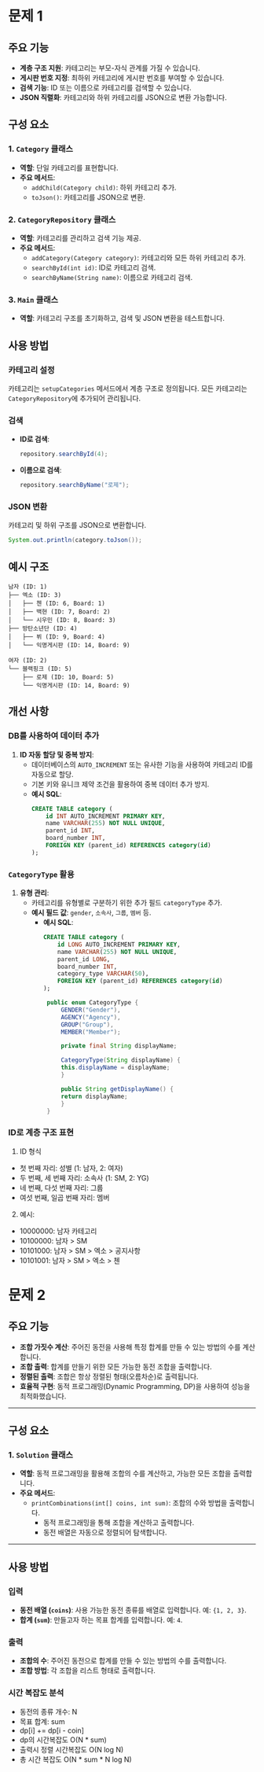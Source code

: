 # 문제 1

## 주요 기능
- **계층 구조 지원**: 카테고리는 부모-자식 관계를 가질 수 있습니다.
- **게시판 번호 지정**: 최하위 카테고리에 게시판 번호를 부여할 수 있습니다.
- **검색 기능**: ID 또는 이름으로 카테고리를 검색할 수 있습니다.
- **JSON 직렬화**: 카테고리와 하위 카테고리를 JSON으로 변환 가능합니다.

## 구성 요소
### 1. `Category` 클래스
- **역할**: 단일 카테고리를 표현합니다.
- **주요 메서드**:
    - `addChild(Category child)`: 하위 카테고리 추가.
    - `toJson()`: 카테고리를 JSON으로 변환.

### 2. `CategoryRepository` 클래스
- **역할**: 카테고리를 관리하고 검색 기능 제공.
- **주요 메서드**:
    - `addCategory(Category category)`: 카테고리와 모든 하위 카테고리 추가.
    - `searchById(int id)`: ID로 카테고리 검색.
    - `searchByName(String name)`: 이름으로 카테고리 검색.

### 3. `Main` 클래스
- **역할**: 카테고리 구조를 초기화하고, 검색 및 JSON 변환을 테스트합니다.

## 사용 방법

### 카테고리 설정
카테고리는 `setupCategories` 메서드에서 계층 구조로 정의됩니다.
모든 카테고리는 `CategoryRepository`에 추가되어 관리됩니다.

### 검색
- **ID로 검색**:
  ```java
  repository.searchById(4);
  ```
- **이름으로 검색**:
  ```java
  repository.searchByName("로제");
  ```

### JSON 변환
카테고리 및 하위 구조를 JSON으로 변환합니다.
```java
System.out.println(category.toJson());
```

## 예시 구조
```
남자 (ID: 1)
├── 엑소 (ID: 3)
│   ├── 첸 (ID: 6, Board: 1)
│   ├── 백현 (ID: 7, Board: 2)
│   └── 시우민 (ID: 8, Board: 3)
├── 방탄소년단 (ID: 4)
│   ├── 뷔 (ID: 9, Board: 4)
│   └── 익명게시판 (ID: 14, Board: 9)

여자 (ID: 2)
└── 블랙핑크 (ID: 5)
    ├── 로제 (ID: 10, Board: 5)
    └── 익명게시판 (ID: 14, Board: 9)
```

## 개선 사항
### DB를 사용하여 데이터 추가
1. **ID 자동 할당 및 중복 방지**:
    - 데이터베이스의 `AUTO_INCREMENT` 또는 유사한 기능을 사용하여 카테고리 ID를 자동으로 할당.
    - 기본 키와 유니크 제약 조건을 활용하여 중복 데이터 추가 방지.
    - **예시 SQL**:
      ```sql
      CREATE TABLE category (
          id INT AUTO_INCREMENT PRIMARY KEY,
          name VARCHAR(255) NOT NULL UNIQUE,
          parent_id INT,
          board_number INT,
          FOREIGN KEY (parent_id) REFERENCES category(id)
      );
      ```

### `CategoryType` 활용
1. **유형 관리**:
    - 카테고리를 유형별로 구분하기 위한 추가 필드 `categoryType` 추가.
    - **예시 필드 값**: `gender`, `소속사`, `그룹`, `멤버` 등.
      - **예시 SQL**:
        ```sql
        CREATE TABLE category (
            id LONG AUTO_INCREMENT PRIMARY KEY,
            name VARCHAR(255) NOT NULL UNIQUE,
            parent_id LONG,
            board_number INT,
            category_type VARCHAR(50),
            FOREIGN KEY (parent_id) REFERENCES category(id)
        );
        ```
        ```java
         public enum CategoryType {
             GENDER("Gender"),
             AGENCY("Agency"),
             GROUP("Group"),
             MEMBER("Member");
        
             private final String displayName;
        
             CategoryType(String displayName) {
             this.displayName = displayName;
             }
        
             public String getDisplayName() {
             return displayName;
             }
         }
        ```

### ID로 계층 구조 표현

1. ID 형식    
- 첫 번째 자리: 성별 (1: 남자, 2: 여자)
- 두 번째, 세 번째 자리: 소속사 (1: SM, 2: YG)
- 네 번째, 다섯 번째 자리: 그룹
- 여섯 번째, 일곱 번째 자리: 멤버

2. 예시:
- 10000000: 남자 카테고리
- 10100000: 남자 > SM
- 10101000: 남자 > SM > 엑소 > 공지사항
- 10101001: 남자 > SM > 엑소 > 첸

# 문제 2

## 주요 기능
- **조합 가짓수 계산**: 주어진 동전을 사용해 특정 합계를 만들 수 있는 방법의 수를 계산합니다.
- **조합 출력**: 합계를 만들기 위한 모든 가능한 동전 조합을 출력합니다.
- **정렬된 출력**: 조합은 항상 정렬된 형태(오름차순)로 출력됩니다.
- **효율적 구현**: 동적 프로그래밍(Dynamic Programming, DP)을 사용하여 성능을 최적화했습니다.

---

## 구성 요소

### 1. `Solution` 클래스
- **역할**: 동적 프로그래밍을 활용해 조합의 수를 계산하고, 가능한 모든 조합을 출력합니다.
- **주요 메서드**:
    - `printCombinations(int[] coins, int sum)`: 조합의 수와 방법을 출력합니다.
        - 동적 프로그래밍을 통해 조합을 계산하고 출력합니다.
        - 동전 배열은 자동으로 정렬되어 탐색합니다.

---

## 사용 방법

### 입력
- **동전 배열 (`coins`)**: 사용 가능한 동전 종류를 배열로 입력합니다. 예: `{1, 2, 3}`.
- **합계 (`sum`)**: 만들고자 하는 목표 합계를 입력합니다. 예: `4`.

### 출력
- **조합의 수**: 주어진 동전으로 합계를 만들 수 있는 방법의 수를 출력합니다.
- **조합 방법**: 각 조합을 리스트 형태로 출력합니다.


### **시간 복잡도 분석** 
- 동전의 종류 개수: N 
- 목표 합계: sum 
- dp[i] += dp[i - coin]
- dp의 시간복잡도 O(N * sum)
- 출력시 정렬 시간복잡도 O(N log N)
- 총 시간 복잡도 O(N * sum * N log N)
